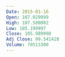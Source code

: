 ```yaml
---
Date: 2015-01-16
Open: 107.029999
High: 107.580002
Low: 105.199997
Close: 105.989998
Adj Close: 99.541428
Volume: 78513300
---
```

